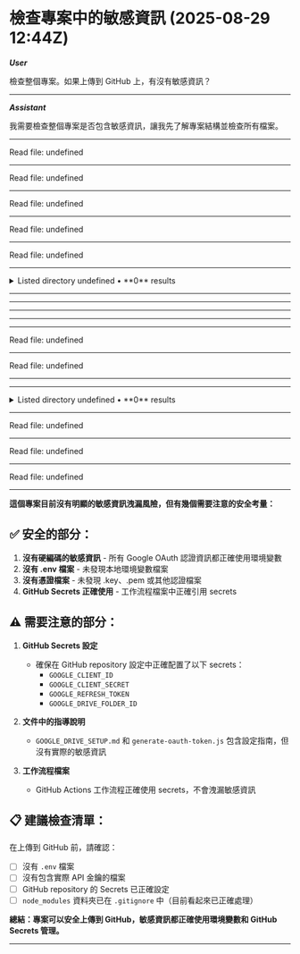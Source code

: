 <!-- Generated by SpecStory -->

# 檢查專案中的敏感資訊 (2025-08-29 12:44Z)

_**User**_

檢查整個專案。如果上傳到 GitHub 上，有沒有敏感資訊？

---

_**Assistant**_

我需要檢查整個專案是否包含敏感資訊，讓我先了解專案結構並檢查所有檔案。

---

Read file: undefined

---

Read file: undefined

---

Read file: undefined

---

Read file: undefined

---

Read file: undefined

---

<details>
            <summary>Listed directory undefined • **0** results</summary>
        
No results found
</details>

---



---



---



---



---

Read file: undefined

---

Read file: undefined

---



---

<details>
            <summary>Listed directory undefined • **0** results</summary>
        
No results found
</details>

---

Read file: undefined

---

Read file: undefined

---

Read file: undefined

---

**這個專案目前沒有明顯的敏感資訊洩漏風險，但有幾個需要注意的安全考量：**

## ✅ 安全的部分：

1. **沒有硬編碼的敏感資訊** - 所有 Google OAuth 認證資訊都正確使用環境變數
2. **沒有 .env 檔案** - 未發現本地環境變數檔案
3. **沒有憑證檔案** - 未發現 .key、.pem 或其他認證檔案
4. **GitHub Secrets 正確使用** - 工作流程檔案中正確引用 secrets

## ⚠️ 需要注意的部分：

1. **GitHub Secrets 設定**
   - 確保在 GitHub repository 設定中正確配置了以下 secrets：
     - `GOOGLE_CLIENT_ID`
     - `GOOGLE_CLIENT_SECRET` 
     - `GOOGLE_REFRESH_TOKEN`
     - `GOOGLE_DRIVE_FOLDER_ID`

2. **文件中的指導說明**
   - `GOOGLE_DRIVE_SETUP.md` 和 `generate-oauth-token.js` 包含設定指南，但沒有實際的敏感資訊

3. **工作流程檔案**
   - GitHub Actions 工作流程正確使用 secrets，不會洩漏敏感資訊

## 📋 建議檢查清單：

在上傳到 GitHub 前，請確認：

- [ ] 沒有 `.env` 檔案
- [ ] 沒有包含實際 API 金鑰的檔案
- [ ] GitHub repository 的 Secrets 已正確設定
- [ ] `node_modules` 資料夾已在 `.gitignore` 中（目前看起來已正確處理）

**總結：專案可以安全上傳到 GitHub，敏感資訊都正確使用環境變數和 GitHub Secrets 管理。**

---

